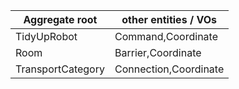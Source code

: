 |Aggregate root | other entities / VOs |
|---|---|
|TidyUpRobot| Command,Coordinate |
| Room |  Barrier,Coordinate  | 
| TransportCategory |  Connection,Coordinate |   